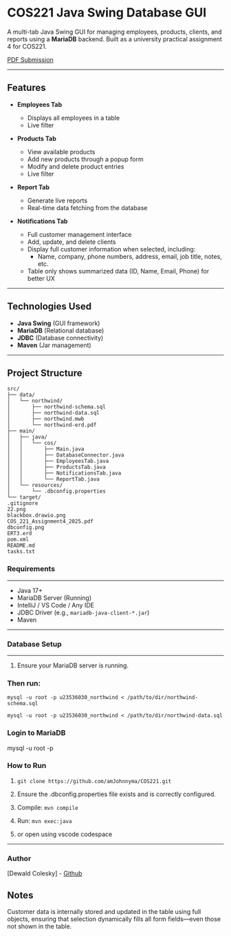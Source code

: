 # COS221 Java Swing Database GUI

A multi-tab Java Swing GUI for managing employees, products, clients, and reports using a **MariaDB** backend. Built as a university practical assignment 4 for COS221.

[PDF Submission](https://docs.google.com/document/d/1fvpxCKiTZTQ3VOhYBC-psxKQofzsLGdpl6GZVxZgUAE/edit?usp=sharing)

---

## Features

- **Employees Tab**  
  - Displays all employees in a table  
  - Live filter

- **Products Tab**  
  - View available products  
  - Add new products through a popup form  
  - Modify and delete product entries
  - Live filter

- **Report Tab**  
  - Generate live reports
  - Real-time data fetching from the database

- **Notifications Tab**  
  - Full customer management interface  
  - Add, update, and delete clients  
  - Display full customer information when selected, including:
    - Name, company, phone numbers, address, email, job title, notes, etc.  
  - Table only shows summarized data (ID, Name, Email, Phone) for better UX

---

## Technologies Used

- **Java Swing** (GUI framework)  
- **MariaDB** (Relational database)  
- **JDBC** (Database connectivity)  
- **Maven** (Jar management)

---

## Project Structure
```
src/
├── data/
│   └── northwind/
│       ├── northwind-schema.sql
│       ├── northwind-data.sql
│       ├── northwind.mwb
│       └── northwind-erd.pdf
├── main/
│   ├── java/
│   │   └── cos/
│   │       ├── Main.java
│   │       ├── DatabaseConnector.java
│   │       ├── EmployeesTab.java
│   │       ├── ProductsTab.java
│   │       ├── NotificationsTab.java
│   │       └── ReportTab.java
│   └── resources/
│       └── .dbconfig.properties
└── target/
.gitignore
22.png
blackbox.drawio.png
COS_221_Assignment4_2025.pdf
dbconfig.png
ERT3.erd
pom.xml
README.md
tasks.txt
```



### Requirements
---
- Java 17+  
- MariaDB Server (Running)  
- IntelliJ / VS Code / Any IDE  
- JDBC Driver (e.g., `mariadb-java-client-*.jar`)
- Maven
---
### Database Setup
---
1. Ensure your MariaDB server is running.

### Then run:
```
mysql -u root -p u23536030_northwind < /path/to/dir/northwind-schema.sql
```
```
mysql -u root -p u23536030_northwind < /path/to/dir/northwind-data.sql
```

### Login to MariaDB
mysql -u root -p

### How to Run

1. ``` git clone https://github.com/amJohnnyma/COS221.git ```
2. Ensure the .dbconfig.properties file exists and is correctly configured.
3. Compile: ```mvn compile```
4. Run: ```mvn exec:java```

5. or open using vscode codespace
---

### Author
[Dewald Colesky] - [Github](https://github.com/amJohnnyma)

## Notes

Customer data is internally stored and updated in the table using full objects, ensuring that selection dynamically fills all form fields—even those not shown in the table.

